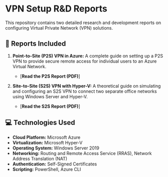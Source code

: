 # VPN Setup R&D Reports

This repository contains two detailed research and development reports on configuring Virtual Private Network (VPN) solutions.

## 📜 Reports Included

1.  **Point-to-Site (P2S) VPN in Azure:** A complete guide on setting up a P2S VPN to provide secure remote access for individual users to an Azure Virtual Network.
    * [**Read the P2S Report (PDF)**]

2.  **Site-to-Site (S2S) VPN with Hyper-V:** A theoretical guide on simulating and configuring an S2S VPN to connect two separate office networks using Windows Server and Hyper-V.
    * [**Read the S2S Report (PDF)**]
## 💻 Technologies Used

* **Cloud Platform:** Microsoft Azure
* **Virtualization:** Microsoft Hyper-V
* **Operating System:** Windows Server 2019
* **Networking:** Routing and Remote Access Service (RRAS), Network Address Translation (NAT)
* **Authentication:** Self-Signed Certificates
* **Scripting:** PowerShell, Azure CLI
